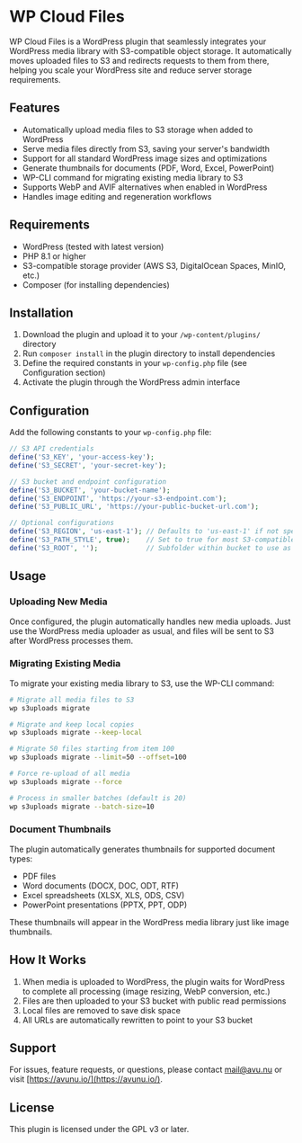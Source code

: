 # WP Cloud Files

WP Cloud Files is a WordPress plugin that seamlessly integrates your WordPress media library with S3-compatible object storage. It automatically moves uploaded files to S3 and redirects requests to them from there, helping you scale your WordPress site and reduce server storage requirements.

## Features

- Automatically upload media files to S3 storage when added to WordPress
- Serve media files directly from S3, saving your server's bandwidth
- Support for all standard WordPress image sizes and optimizations
- Generate thumbnails for documents (PDF, Word, Excel, PowerPoint)
- WP-CLI command for migrating existing media library to S3
- Supports WebP and AVIF alternatives when enabled in WordPress
- Handles image editing and regeneration workflows

## Requirements

- WordPress (tested with latest version)
- PHP 8.1 or higher
- S3-compatible storage provider (AWS S3, DigitalOcean Spaces, MinIO, etc.)
- Composer (for installing dependencies)

## Installation

1. Download the plugin and upload it to your `/wp-content/plugins/` directory
2. Run `composer install` in the plugin directory to install dependencies
3. Define the required constants in your `wp-config.php` file (see Configuration section)
4. Activate the plugin through the WordPress admin interface

## Configuration

Add the following constants to your `wp-config.php` file:

```php
// S3 API credentials
define('S3_KEY', 'your-access-key');
define('S3_SECRET', 'your-secret-key');

// S3 bucket and endpoint configuration
define('S3_BUCKET', 'your-bucket-name');
define('S3_ENDPOINT', 'https://your-s3-endpoint.com');
define('S3_PUBLIC_URL', 'https://your-public-bucket-url.com');

// Optional configurations
define('S3_REGION', 'us-east-1'); // Defaults to 'us-east-1' if not specified
define('S3_PATH_STYLE', true);    // Set to true for most S3-compatible services (MinIO, DO Spaces)
define('S3_ROOT', '');            // Subfolder within bucket to use as root (optional)
```

## Usage

### Uploading New Media

Once configured, the plugin automatically handles new media uploads. Just use the WordPress media uploader as usual, and files will be sent to S3 after WordPress processes them.

### Migrating Existing Media

To migrate your existing media library to S3, use the WP-CLI command:

```bash
# Migrate all media files to S3
wp s3uploads migrate

# Migrate and keep local copies
wp s3uploads migrate --keep-local

# Migrate 50 files starting from item 100
wp s3uploads migrate --limit=50 --offset=100

# Force re-upload of all media
wp s3uploads migrate --force

# Process in smaller batches (default is 20)
wp s3uploads migrate --batch-size=10
```

### Document Thumbnails

The plugin automatically generates thumbnails for supported document types:
- PDF files
- Word documents (DOCX, DOC, ODT, RTF)
- Excel spreadsheets (XLSX, XLS, ODS, CSV)
- PowerPoint presentations (PPTX, PPT, ODP)

These thumbnails will appear in the WordPress media library just like image thumbnails.

## How It Works

1. When media is uploaded to WordPress, the plugin waits for WordPress to complete all processing (image resizing, WebP conversion, etc.)
2. Files are then uploaded to your S3 bucket with public read permissions
3. Local files are removed to save disk space
4. All URLs are automatically rewritten to point to your S3 bucket

## Support

For issues, feature requests, or questions, please contact [mail@avu.nu](mailto:mail@avu.nu) or visit [https://avunu.io/](https://avunu.io/).

## License

This plugin is licensed under the GPL v3 or later.
